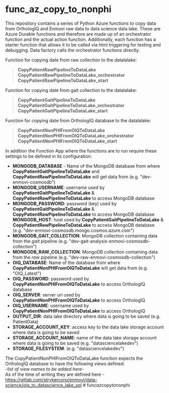 # func_az_copy_to_nonphi

This repository contains a series of Python Azure functions to copy data from OrthologIQ and Enmovi raw data to data science data lake.
These are Azure Durable functions and therefore are made up of an orchestrator function and the actual action function. Additionally, each function has a starter function that allows it to be called via html triggering for testing and debugging. Data factory calls the orchestrator functions directly.

Function for copying date from raw collection to the datalalake:
>**CopyPatientRawPipelineToDataLake**<br>
**CopyPatientRawPipelineToDataLake_orchestrator**<br>
**CopyPatientRawPipelineToDataLake_start** <br>

Function for copying date from gait collection to the datalalake:
>**CopyPatientGaitPipelineToDataLake**<br>
**CopyPatientGaitPipelineToDataLake_orchestrator**<br>
**CopyPatientGaitPipelineToDataLake_start** <br>

Function for copying date from OrthologIQ database to the datalalake:
>**CopyPatientNonPHIFromOIQToDataLake**<br>
**CopyPatientNonPHIFromOIQToDataLake_orchestrator**<br>
**CopyPatientNonPHIFromOIQToDataLake_start** <br>

In addition the Function App where the functions are to run require these settings to be defined in its configuration:<br>
- **MONGODB_DATABASE** - Name of the MongoDB database from where **CopyPatientGaitPipelineToDataLake** and **CopyPatientRawPipelineToDataLake** will get data from (e.g. "dev-enmovi-cosmosdb") <br>
- **MONGODB_USERNAME**: username used by **CopyPatientGaitPipelineToDataLake** & **CopyPatientRawPipelineToDataLake** to access MongoDB database<br>
- **MONGODB_PASSWORD**: password (key) used by **CopyPatientGaitPipelineToDataLake** & **CopyPatientRawPipelineToDataLake** to access MongoDB database<br>
 **MONGODB_HOST**: host used by **CopyPatientGaitPipelineToDataLake** & **CopyPatientRawPipelineToDataLake** to access MongoDB database (e.g. "dev-enmovi-cosmosdb.mongo.cosmos.azure.com")<br>
- **MONGODB_GAIT_COLLECTION**: MongoDB collection containing data from the *gait* pipeline (e.g. "dev-gait-analysis-enmovi-cosmosdb-collection")<br>
- **MONGODB_RAW_COLLECTION**: MongoDB collection containing data from the *raw* pipeline (e.g. "dev-raw-enmovi-cosmosdb-collection")<br>
- **OIQ_DATABASE**: Name of the database from where **CopyPatientNonPHIFromOIQToDataLake** will get data from (e.g. "OIQ_Latest")<br>
- **OIQ_PASSWORD**: password used by **CopyPatientNonPHIFromOIQToDataLake** to access OrthologIQ database<br>
- **OIQ_SERVER**: server uri used by **CopyPatientNonPHIFromOIQToDataLake** to access OrthologIQ<br>
- **OIQ_USERNAME**: username used by **CopyPatientNonPHIFromOIQToDataLake** to access OrthologIQ<br>
- **OUTPUT_DIR**: data lake directory where data is going to be saved (e.g. PatientData) <br>
- **STORAGE_ACCOUNT_KEY**: access key to the data lake storage account where data is going to be saved<br>
- **STORAGE_ACCOUNT_NAME**: name of the data lake storage account where data is going to be saved (e.g. "datasciencelakedev")<br>
- **STORAGE_FILESYSTEM**: (e.g. "datasciencelakedev")<br>

The CopyPatientNonPHIFromOIQToDataLake function expects the OrthologIQ database to have the following views defined:<br>
 -*list of view names to be added here*- <br>
As of the time of writing they are defined here - https://gitlab.com/strykercorp/enmovi/data-science/oiq_to_datascience_lake_sql
#   f u n c _ a z _ c o p y _ t o _ n o n p h i  
 